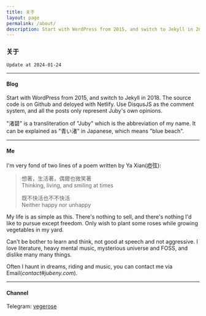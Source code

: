 ```yaml
---
title: 关于
layout: page 
permalink: /about/
description: Start with WordPress from 2015, and switch to Jekyll in 2018. The source code is on Github and deloyed with Netlify. Use DisqusJS as the comment system, and all the posts only represent Juby's own opinions.
---
```


### 关于

`Update at 2024-01-24`

------------------

#### Blog

Start with WordPress from 2015, and switch to Jekyll in 2018. The source code is on Github and deloyed with Netlify. Use DisqusJS as the comment system, and all the posts only represent Juby's own opinions.

"渚碧" is a transliteration of "Juby" which is the abbreviation of my name. It can be explained as "青い渚" in Japanese, which means "blue beach".

-------------------

#### Me

I'm very fond of two lines of a poem written by Ya Xian(瘂弦):

> 想著，生活著，偶爾也微笑著  
> Thinking, living, and smiling at times
> 
> 既不快活也不不快活  
> Neither happy nor unhappy

My life is as simple as this. There's nothing to sell, and there's nothing I'd like to pursue except freedom. Only wish to plant some roses while growing vegetables in my yard.

Can't be bother to learn and think, not good at speech and not aggressive. I love literature, heavy mental music, mysterious universe and FOSS, and dislike many many things.

Often I haunt in dreams, riding and music, you can contact me via Email(*contact#jubeny.com*). 

-------------------

#### Channel

Telegram: [vegerose](https://t.me/vegerose)

